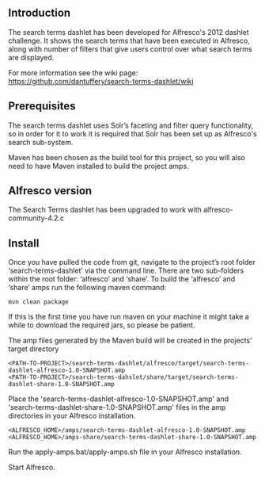 ## Introduction


The search terms dashlet has been developed for Alfresco's 2012 dashlet challenge. It shows the search terms that have been executed in Alfresco, along with number of filters that give users control over what search terms are displayed.

For more information see the wiki page: https://github.com/dantuffery/search-terms-dashlet/wiki

## Prerequisites

The search terms dashlet uses Solr’s faceting and filter query functionality, so in order for it to work it is required that Solr has been set up as Alfresco's  search sub-system.

Maven has been chosen as the build tool for this project, so you will also need to have Maven installed to build the project amps.

## Alfresco version

The Search Terms dashlet has been upgraded to work with alfresco-community-4.2.c

## Install

Once you have pulled the code from git, navigate to the project’s root folder ‘search-terms-dashlet’ via the command line. There are two sub-folders within the root folder: ‘alfresco’ and ‘share’. To build the ‘alfresco’ and ‘share’ amps run the following maven command:

<pre><code>mvn clean package</code></pre>

If this is the first time you have run maven on your machine it might take a while to download the required jars, so please be patient.

The amp files generated by the Maven build will be created in the projects’ target directory 

<pre><code>&lt;PATH-TO-PROJECT&gt;/search-terms-dashlet/alfresco/target/search-terms-dashlet-alfresco-1.0-SNAPSHOT.amp
&lt;PATH-TO-PROJECT&gt;/search-terms-dahslet/share/target/search-terms-dashlet-share-1.0-SNAPSHOT.amp</code></pre>

Place the 'search-terms-dashlet-alfresco-1.0-SNAPSHOT.amp' and 'search-terms-dashlet-share-1.0-SNAPSHOT.amp' files in the amp directories in your Alfresco installation. 

<pre><code>&lt;ALFRESCO_HOME&gt;/amps/search-terms-dashlet-alfresco-1.0-SNAPSHOT.amp
&lt;ALFRESCO_HOME&gt;/amps-share/search-terms-dashlet-share-1.0-SNAPSHOT.amp</code></pre>

Run the apply-amps.bat/apply-amps.sh file in your Alfresco installation.

Start Alfresco.